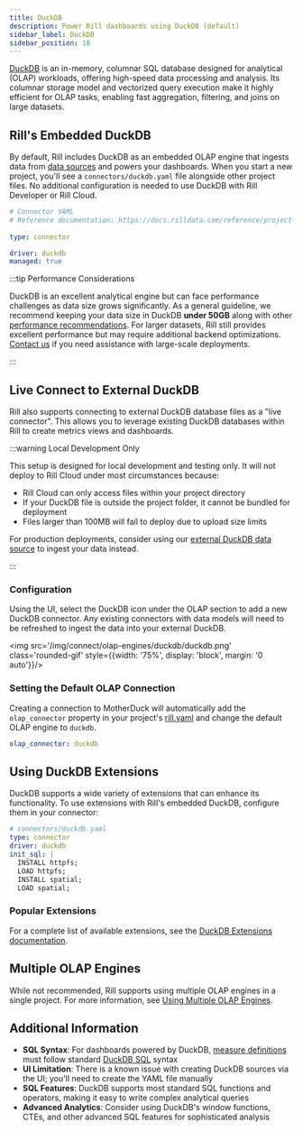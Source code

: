 ```yaml
---
title: DuckDB
description: Power Rill dashboards using DuckDB (default)
sidebar_label: DuckDB
sidebar_position: 10
---
```


[DuckDB](https://duckdb.org/why_duckdb.html) is an in-memory, columnar SQL database designed for analytical (OLAP) workloads, offering high-speed data processing and analysis. Its columnar storage model and vectorized query execution make it highly efficient for OLAP tasks, enabling fast aggregation, filtering, and joins on large datasets.

## Rill's Embedded DuckDB

By default, Rill includes DuckDB as an embedded OLAP engine that ingests data from [data sources](/connect) and powers your dashboards. When you start a new project, you'll see a `connectors/duckdb.yaml` file alongside other project files. No additional configuration is needed to use DuckDB with Rill Developer or Rill Cloud.

```yaml
# Connector YAML
# Reference documentation: https://docs.rilldata.com/reference/project-files/connectors
  
type: connector

driver: duckdb
managed: true
```

:::tip Performance Considerations

DuckDB is an excellent analytical engine but can face performance challenges as data size grows significantly. As a general guideline, we recommend keeping your data size in DuckDB **under 50GB** along with other [performance recommendations](/guides/performance). For larger datasets, Rill still provides excellent performance but may require additional backend optimizations. [Contact us](/contact) if you need assistance with large-scale deployments.

:::

## Live Connect to External DuckDB

Rill also supports connecting to external DuckDB database files as a "live connector". This allows you to leverage existing DuckDB databases within Rill to create metrics views and dashboards.

:::warning Local Development Only

This setup is designed for local development and testing only. It will not deploy to Rill Cloud under most circumstances because:

- Rill Cloud can only access files within your project directory
- If your DuckDB file is outside the project folder, it cannot be bundled for deployment
- Files larger than 100MB will fail to deploy due to upload size limits

For production deployments, consider using our [external DuckDB data source](/connect/data-source/duckdb) to ingest your data instead.

:::

### Configuration

Using the UI, select the DuckDB icon under the OLAP section to add a new DuckDB connector. Any existing connectors with data models will need to be refreshed to ingest the data into your external DuckDB. 

<img src='/img/connect/olap-engines/duckdb/duckdb.png' class='rounded-gif' style={{width: '75%', display: 'block', margin: '0 auto'}}/>
<br />

### Setting the Default OLAP Connection

Creating a connection to MotherDuck will automatically add the `olap_connector` property in your project's [rill.yaml](/reference/project-files/rill-yaml) and change the default OLAP engine to `duckdb`.

```yaml
olap_connector: duckdb
```


## Using DuckDB Extensions

DuckDB supports a wide variety of extensions that can enhance its functionality. To use extensions with Rill's embedded DuckDB, configure them in your connector:

```yaml
# connectors/duckdb.yaml
type: connector
driver: duckdb
init_sql: |
  INSTALL httpfs;
  LOAD httpfs;
  INSTALL spatial;
  LOAD spatial;
```

### Popular Extensions

For a complete list of available extensions, see the [DuckDB Extensions documentation](https://duckdb.org/docs/extensions/overview).

## Multiple OLAP Engines

While not recommended, Rill supports using multiple OLAP engines in a single project. For more information, see [Using Multiple OLAP Engines](/connect/olap/multiple-olap).

## Additional Information

- **SQL Syntax**: For dashboards powered by DuckDB, [measure definitions](/build/metrics-view/#measures) must follow standard [DuckDB SQL](https://duckdb.org/docs/sql/introduction) syntax
- **UI Limitation**: There is a known issue with creating DuckDB sources via the UI; you'll need to create the YAML file manually
- **SQL Features**: DuckDB supports most standard SQL functions and operators, making it easy to write complex analytical queries
- **Advanced Analytics**: Consider using DuckDB's window functions, CTEs, and other advanced SQL features for sophisticated analysis